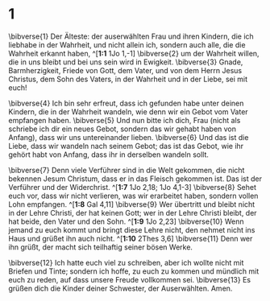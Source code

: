# 1
\bibverse{1} Der Älteste: der auserwählten Frau und ihren Kindern, die ich liebhabe in der Wahrheit, und nicht allein ich, sondern auch alle, die die Wahrheit erkannt haben, ^[**1:1** 1Jo 1,-1] \bibverse{2} um der Wahrheit willen, die in uns bleibt und bei uns sein wird in Ewigkeit. \bibverse{3} Gnade, Barmherzigkeit, Friede von Gott, dem Vater, und von dem Herrn Jesus Christus, dem Sohn des Vaters, in der Wahrheit und in der Liebe, sei mit euch! 


\bibverse{4} Ich bin sehr erfreut, dass ich gefunden habe unter deinen Kindern, die in der Wahrheit wandeln, wie denn wir ein Gebot vom Vater empfangen haben. \bibverse{5} Und nun bitte ich dich, Frau (nicht als schriebe ich dir ein neues Gebot, sondern das wir gehabt haben von Anfang), dass wir uns untereinander lieben. \bibverse{6} Und das ist die Liebe, dass wir wandeln nach seinem Gebot; das ist das Gebot, wie ihr gehört habt von Anfang, dass ihr in derselben wandeln sollt. 

\bibverse{7} Denn viele Verführer sind in die Welt gekommen, die nicht bekennen Jesum Christum, dass er in das Fleisch gekommen ist. Das ist der Verführer und der Widerchrist. ^[**1:7** 1Jo 2,18; 1Jo 4,1-3] \bibverse{8} Sehet euch vor, dass wir nicht verlieren, was wir erarbeitet haben, sondern vollen Lohn empfangen. ^[**1:8** Gal 4,11] \bibverse{9} Wer übertritt und bleibt nicht in der Lehre Christi, der hat keinen Gott; wer in der Lehre Christi bleibt, der hat beide, den Vater und den Sohn. ^[**1:9** 1Jo 2,23] \bibverse{10} Wenn jemand zu euch kommt und bringt diese Lehre nicht, den nehmet nicht ins Haus und grüßet ihn auch nicht. ^[**1:10** 2Thes 3,6] \bibverse{11} Denn wer ihn grüßt, der macht sich teilhaftig seiner bösen Werke. 
   

\bibverse{12} Ich hatte euch viel zu schreiben, aber ich wollte nicht mit Briefen und Tinte; sondern ich hoffe, zu euch zu kommen und mündlich mit euch zu reden, auf dass unsere Freude vollkommen sei. \bibverse{13} Es grüßen dich die Kinder deiner Schwester, der Auserwählten. Amen.